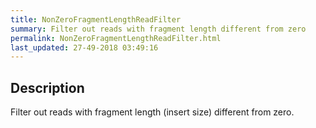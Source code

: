 ```yaml
---
title: NonZeroFragmentLengthReadFilter
summary: Filter out reads with fragment length different from zero
permalink: NonZeroFragmentLengthReadFilter.html
last_updated: 27-49-2018 03:49:16
---
```



## Description

Filter out reads with fragment length (insert size) different from zero.

